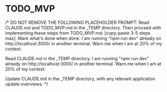      
# TODO_MVP
/* DO NOT REMOVE THE FOLLOWING PLACEHOLDER PROMPT:
Read CLAUDE.md and TODO_MVP.md in the _TEMP directory. Then proceed with implementing these steps from TODO_MVP.md: 
[copy-paste 3-5 steps max]. 
Mark what's done when done. I am running "npm run dev" already on http://localhost:3000/ in another terminal. Warn me when I am at 20% of my context.

Read CLAUDE.md in the _TEMP directory. I am running "npm run dev" already on http://localhost:3000/ in another terminal. Warn me when I am at 20% of my context.

Update CLAUDE.md in the _TEMP directory, with any relevant application update overviews. 
*/